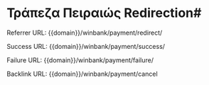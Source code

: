 # Τράπεζα Πειραιώς Redirection#

Referrer URL: {{domain}}/winbank/payment/redirect/

Success URL:   {{domain}}/winbank/payment/success/

Failure URL:   {{domain}}/winbank/payment/failure/

Backlink URL: {{domain}}/winbank/payment/cancel
